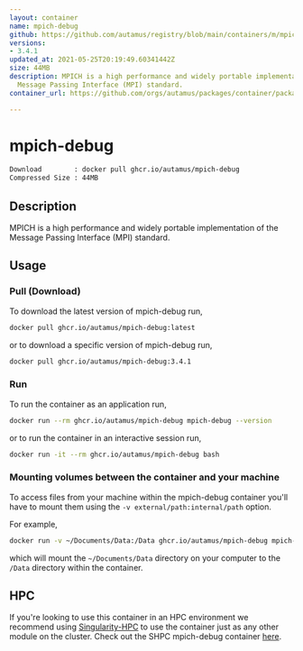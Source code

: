 ```yaml
---
layout: container
name: mpich-debug
github: https://github.com/autamus/registry/blob/main/containers/m/mpich-debug/spack.yaml
versions:
- 3.4.1
updated_at: 2021-05-25T20:19:49.60341442Z
size: 44MB
description: MPICH is a high performance and widely portable implementation of the
  Message Passing Interface (MPI) standard.
container_url: https://github.com/orgs/autamus/packages/container/package/mpich-debug

---
```

# mpich-debug
```bash 
Download        : docker pull ghcr.io/autamus/mpich-debug
Compressed Size : 44MB
```

## Description
MPICH is a high performance and widely portable implementation of the Message Passing Interface (MPI) standard.

## Usage
### Pull (Download)
To download the latest version of mpich-debug run,

```bash
docker pull ghcr.io/autamus/mpich-debug:latest
```

or to download a specific version of mpich-debug run,

```bash
docker pull ghcr.io/autamus/mpich-debug:3.4.1
```
### Run
To run the container as an application run,
```bash
docker run --rm ghcr.io/autamus/mpich-debug mpich-debug --version
```

or to run the container in an interactive session run,
```bash
docker run -it --rm ghcr.io/autamus/mpich-debug bash
```

### Mounting volumes between the container and your machine
To access files from your machine within the mpich-debug container you'll have to mount them using the `-v external/path:internal/path` option.

For example,
```bash
docker run -v ~/Documents/Data:/Data ghcr.io/autamus/mpich-debug mpich-debug /Data/myData.csv
```
which will mount the `~/Documents/Data` directory on your computer to the `/Data` directory within the container.

## HPC
If you're looking to use this container in an HPC environment we recommend using [Singularity-HPC](https://singularity-hpc.readthedocs.io) to use the container just as any other module on the cluster. Check out the SHPC mpich-debug container [here](https://singularityhub.github.io/singularity-hpc/r/ghcr.io-autamus-mpich-debug/).
